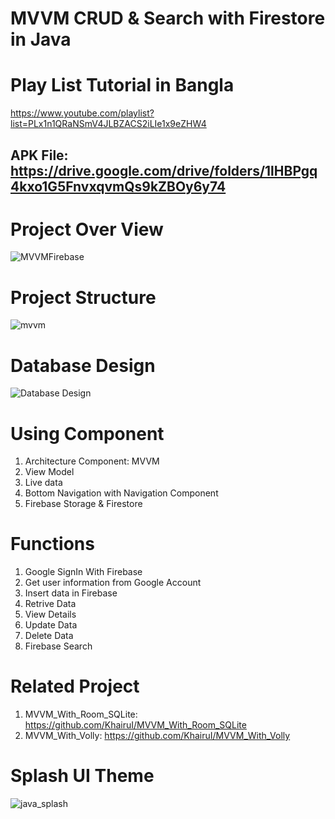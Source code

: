 # MVVM CRUD & Search with Firestore in Java

# Play List Tutorial in Bangla
https://www.youtube.com/playlist?list=PLx1n1QRaNSmV4JLBZACS2iLIe1x9eZHW4

## APK File: https://drive.google.com/drive/folders/1lHBPgq4kxo1G5FnvxqvmQs9kZBOy6y74

# Project Over View
![MVVMFirebase](https://user-images.githubusercontent.com/48696824/89740711-f5b91900-daac-11ea-92e5-ee6d841062fa.jpg)

# Project Structure
![mvvm](https://user-images.githubusercontent.com/48696824/89740928-16826e00-daaf-11ea-88f9-62e505a077f5.PNG)

# Database Design
![Database Design](https://user-images.githubusercontent.com/48696824/92965096-ffacae00-f496-11ea-840a-c5877a2a9976.jpg)

# Using Component 
01. Architecture Component: MVVM
02. View Model
03. Live data
04. Bottom Navigation with Navigation Component
05. Firebase Storage & Firestore

# Functions
01. Google SignIn With Firebase
02. Get user information from Google Account
03. Insert data in Firebase
04. Retrive Data
05. View Details
06. Update Data
07. Delete Data
08. Firebase Search

# Related Project
01. MVVM_With_Room_SQLite: https://github.com/KhairuI/MVVM_With_Room_SQLite
02. MVVM_With_Volly: https://github.com/KhairuI/MVVM_With_Volly

# Splash UI Theme 
![java_splash](https://user-images.githubusercontent.com/48696824/91779621-00804d00-ec18-11ea-869c-2d155da9da1a.jpg)
